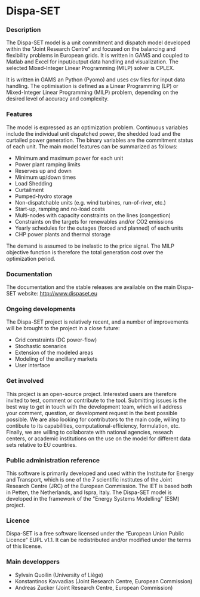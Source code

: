 Dispa-SET
===================

### Description
The Dispa-SET model is a unit commitment and dispatch model developed within the “Joint Research Centre” and focused on the balancing and flexibility problems in European grids. It is written in GAMS and coupled to Matlab and Excel for input/output data handling and visualization. The selected Mixed-Integer Linear Programming (MILP) solver is CPLEX.

It is written in GAMS an Python (Pyomo) and uses csv files for input data handling. The optimisation is defined as a Linear Programming (LP) or Mixed-Integer Linear Programming (MILP) problem, depending on the desired level of accuracy and complexity. 

 
### Features
The model is expressed as an optimization problem. Continuous variables include the individual unit dispatched power, the shedded load and the curtailed power generation. The binary variables are the commitment status of each unit. The main model features can be summarized as follows:

- Minimum and maximum power for each unit
- Power plant ramping limits
- Reserves up and down
- Minimum up/down times
- Load Shedding
- Curtailment
- Pumped-hydro storage
- Non-dispatchable units (e.g. wind turbines, run-of-river, etc.)
- Start-up, ramping and no-load costs
- Multi-nodes with capacity constraints on the lines (congestion)
- Constraints on the targets for renewables and/or CO2 emissions
- Yearly schedules for the outages (forced and planned) of each units
- CHP power plants and thermal storage

The demand is assumed to be inelastic to the price signal. The MILP objective function is therefore the total generation cost over the optimization period. 

### Documentation
The documentation and the stable releases are available on the main Dispa-SET website: http://www.dispaset.eu


### Ongoing developments
The Dispa-SET project is relatively recent, and a number of improvements will be brought to the project in a close future:

- Grid constraints (DC power-flow)
- Stochastic scenarios
- Extension of the modeled areas
- Modeling of the ancillary markets
- User interface

 
### Get involved
This project is an open-source project. Interested users are therefore invited to test, comment or contribute to the tool. Submitting issues is the best way to get in touch with the development team, which will address your comment, question, or development request in the best possible possible. We are also looking for contributors to the main code, willing to contibute to its capabilities, computational-efficiency, formulation, etc. Finally, we are willing to collaborate with national agencies, reseach centers, or academic institutions on the use on the model for different data sets relative to EU countries.

### Public administration reference
This software is primarily developed and used within the Institute for Energy and Transport, which is one of the 7 scientific institutes of the Joint Research Centre (JRC) of the European Commission. The IET is based both in Petten, the Netherlands, and Ispra, Italy. The Dispa-SET model is developed in the framework of the "Energy Systems Modelling" (ESM) project.

### Licence
Dispa-SET is a free software licensed under the “European Union Public Licence" EUPL v1.1. It 
can be redistributed and/or modified under the terms of this license.

### Main developpers
- Sylvain Quoilin (University of Liège)
- Konstantinos Kavvadias (Joint Research Centre, European Commission)
- Andreas Zucker (Joint Research Centre, European Commission)

